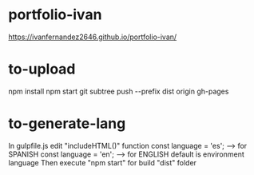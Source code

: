 # portfolio-ivan

https://ivanfernandez2646.github.io/portfolio-ivan/

# to-upload

npm install
npm start
git subtree push --prefix dist origin gh-pages

# to-generate-lang

In gulpfile.js edit "includeHTML()" function
const language = 'es'; --> for SPANISH
const language = 'en'; --> for ENGLISH
default is environment language
Then execute "npm start" for build "dist" folder
